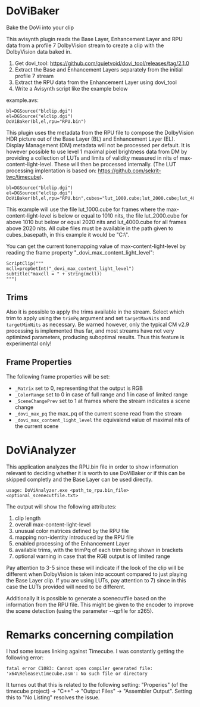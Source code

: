# DoViBaker
Bake the DoVi into your clip

This avisynth plugin reads the Base Layer, Enhancement Layer and RPU data from a profile 7 DolbyVision stream to create a clip with the DolbyVision data baked in.

1. Get dovi_tool: https://github.com/quietvoid/dovi_tool/releases/tag/2.1.0
2. Extract the Base and Enhancement Layers separately from the initial profile 7 stream
3. Extract the RPU data from the Enhancement Layer using dovi_tool
4. Write a Avisynth script like the example below

example.avs:
```
bl=DGSource("blclip.dgi")
el=DGSource("elclip.dgi")
DoViBaker(bl,el,rpu="RPU.bin")
```

This plugin uses the metadata from the RPU file to compose the DolbyVision HDR picture out of the Base Layer (BL) and Enhancement Layer (EL). Display Management (DM) metadata will not be processed per default. It is however possible to use level 1 maximal pixel brightness data from DM by providing a collection of LUTs and limits of validity measured in nits of max-content-light-level. These will then be processed internally. (The LUT processing implentation is based on: https://github.com/sekrit-twc/timecube).
```
bl=DGSource("blclip.dgi")
el=DGSource("elclip.dgi")
DoViBaker(bl,el,rpu="RPU.bin",cubes="lut_1000.cube;lut_2000.cube;lut_4000.cube",mclls="1010;2020",cubes_basepath="C:\")
```
This example will use the file lut_1000.cube for frames where the max-content-light-level is below or equal to 1010 nits, the file lut_2000.cube for above 1010 but below or equal 2020 nits and lut_4000.cube for all frames above 2020 nits. All cube files must be available in the path given to cubes_basepath, in this example it would be "C:\\".

You can get the current tonemapping value of max-content-light-level by reading the frame property "\_dovi_max_content_light_level":
```
ScriptClip("""
mcll=propGetInt("_dovi_max_content_light_level")
subtitle("maxcll = " + string(mcll))
""")
```

## Trims
Also it is possible to apply the trims available in the stream. Select which trim to apply using the `trimPq` argument and set `targetMaxNits` and `targetMinNits` as necessary. Be warned however, only the typical CM v2.9 processing is implemented thus far, and most streams have not very optimized parameters, producing suboptimal results. Thus this feature is experimental only!

## Frame Properties
The following frame properties will be set:
- `_Matrix` set to 0, representing that the output is RGB
- `_ColorRange` set to 0 in case of full range and 1 in case of limited range
- `_SceneChangePrev` set to 1 at frames where the stream indicates a scene change
- `_dovi_max_pq` the max_pq of the current scene read from the stream
- `_dovi_max_content_light_level` the equivalend value of maximal nits of the current scene

# DoViAnalyzer
This application analyzes the RPU.bin file in order to show information relevant to deciding whether it is worth to use DoViBaker or if this can be skipped completly and the Base Layer can be used directly.

```
usage: DoViAnalyzer.exe <path_to_rpu.bin_file> <optional_scenecutfile.txt>
```
The output will show the following attributes:
1. clip length
2. overall max-content-light-level
3. unusual color matrices defined by the RPU file
4. mapping non-identity introduced by the RPU file
5. enabled processing of the Enhancement Layer
6. available trims, with the trimPq of each trim being shown in brackets
7. optional warning in case that the RGB output is of limited range

Pay attention to 3-5 since these will indicate if the look of the clip will be different when DolbyVision is taken into account compared to just playing the Base Layer clip. If you are using LUTs, pay attention to 7) since in this case the LUTs provided will need to be different.

Additionally it is possible to generate a scenecutfile based on the information from the RPU file. This might be given to the encoder to improve the scene detection (using the parameter --qpfile for x265).

# Remarks concerning compilation
I had some issues linking against Timecube. I was constantly getting the following error:
```
fatal error C1083: Cannot open compiler generated file: 'x64\Release\timecube.asm': No such file or directory
```

It turnes out that this is related to the following setting: "Properies" (of the timecube project) -> "C++" -> "Output Files" -> "Assembler Output".
Setting this to "No Listing" resolves the issue.

